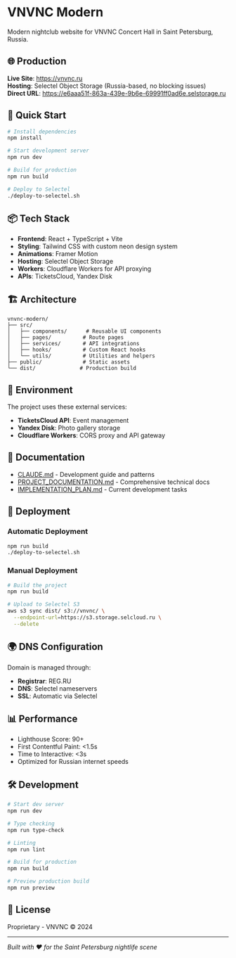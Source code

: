 # VNVNC Modern

Modern nightclub website for VNVNC Concert Hall in Saint Petersburg, Russia.

## 🌐 Production

**Live Site**: https://vnvnc.ru  
**Hosting**: Selectel Object Storage (Russia-based, no blocking issues)  
**Direct URL**: https://e6aaa51f-863a-439e-9b6e-69991ff0ad6e.selstorage.ru

## 🚀 Quick Start

```bash
# Install dependencies
npm install

# Start development server
npm run dev

# Build for production
npm run build

# Deploy to Selectel
./deploy-to-selectel.sh
```

## 📦 Tech Stack

- **Frontend**: React + TypeScript + Vite
- **Styling**: Tailwind CSS with custom neon design system
- **Animations**: Framer Motion
- **Hosting**: Selectel Object Storage
- **Workers**: Cloudflare Workers for API proxying
- **APIs**: TicketsCloud, Yandex Disk

## 🏗️ Architecture

```
vnvnc-modern/
├── src/
│   ├── components/      # Reusable UI components
│   ├── pages/          # Route pages
│   ├── services/       # API integrations
│   ├── hooks/          # Custom React hooks
│   └── utils/          # Utilities and helpers
├── public/             # Static assets
└── dist/              # Production build
```

## 🔑 Environment

The project uses these external services:
- **TicketsCloud API**: Event management
- **Yandex Disk**: Photo gallery storage
- **Cloudflare Workers**: CORS proxy and API gateway

## 📝 Documentation

- [CLAUDE.md](./CLAUDE.md) - Development guide and patterns
- [PROJECT_DOCUMENTATION.md](./PROJECT_DOCUMENTATION.md) - Comprehensive technical docs
- [IMPLEMENTATION_PLAN.md](./IMPLEMENTATION_PLAN.md) - Current development tasks

## 🚢 Deployment

### Automatic Deployment

```bash
npm run build
./deploy-to-selectel.sh
```

### Manual Deployment

```bash
# Build the project
npm run build

# Upload to Selectel S3
aws s3 sync dist/ s3://vnvnc/ \
  --endpoint-url=https://s3.storage.selcloud.ru \
  --delete
```

## 🌍 DNS Configuration

Domain is managed through:
- **Registrar**: REG.RU
- **DNS**: Selectel nameservers
- **SSL**: Automatic via Selectel

## 📊 Performance

- Lighthouse Score: 90+
- First Contentful Paint: <1.5s
- Time to Interactive: <3s
- Optimized for Russian internet speeds

## 🛠️ Development

```bash
# Start dev server
npm run dev

# Type checking
npm run type-check

# Linting
npm run lint

# Build for production
npm run build

# Preview production build
npm run preview
```

## 📄 License

Proprietary - VNVNC © 2024

---

*Built with ❤️ for the Saint Petersburg nightlife scene*
